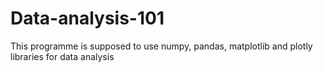 # Data-analysis-101

This programme is supposed to use numpy, pandas, matplotlib and plotly libraries for data analysis
